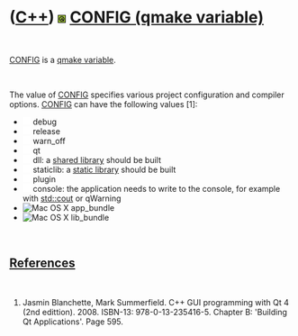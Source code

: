 
 

 

 

 

 

([C++](Cpp.md)) ![Qt](PicQt.png) [CONFIG (qmake variable)](CppQmakeConfig.md)
===============================================================================

 

[CONFIG](CppQmakeConfig.md) is a [qmake
variable](CppQmakeVariable.md).

 

The value of [CONFIG](CppQmakeConfig.md) specifies various project
configuration and compiler options. [CONFIG](CppQmakeConfig.md) can
have the following values \[1\]:

-   ![ ](PicSpacer.png) debug
-   ![ ](PicSpacer.png) release
-   ![ ](PicSpacer.png) warn\_off
-   ![ ](PicSpacer.png) qt
-   ![ ](PicSpacer.png) dll: a [shared library](CppSharedLibrary.md)
    should be built
-   ![ ](PicSpacer.png) staticlib: a [static
    library](CppStaticLibrary.md) should be built
-   ![ ](PicSpacer.png) plugin
-   ![ ](PicSpacer.png) console: the application needs to write to the
    console, for example with [std::cout](CppCout.md) or qWarning
-   ![Mac OS X](PicMacOsX.png) app\_bundle
-   ![Mac OS X](PicMacOsX.png) lib\_bundle

 

[References](CppReferences.md)
-------------------------------

 

1.  Jasmin Blanchette, Mark Summerfield. C++ GUI programming with Qt 4
    (2nd edittion). 2008. ISBN-13: 978-0-13-235416-5. Chapter B:
    'Building Qt Applications'. Page 595.

 

 

 

 

 

 

